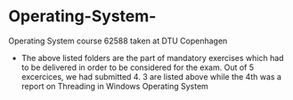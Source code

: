 # Operating-System-
Operating System course 62588 taken at DTU Copenhagen 

- The above listed folders are the part of mandatory exercises which had to be delivered in order to be considered for the exam. Out of 5 excercices, we had submitted 4. 3 are 
listed above while the 4th was a report on Threading in Windows Operating System
